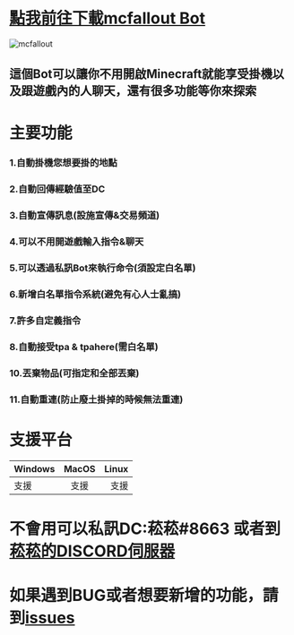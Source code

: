    [點我前往下載mcfallout Bot](https://github.com/rrt467778/mcfallout-Bot/releases)
===============================================================
![mcfallout](https://imgur.dcard.tw/cdQkFXQ.png "廢土伺服器logo")    

## 這個Bot可以讓你不用開啟Minecraft就能享受掛機以及跟遊戲內的人聊天，還有很多功能等你來探索

# 主要功能    
### 1.自動掛機您想要掛的地點  
### 2.自動回傳經驗值至DC  
### 3.自動宣傳訊息(設施宣傳&交易頻道)  
### 4.可以不用開遊戲輸入指令&聊天  
### 5.可以透過私訊Bot來執行命令(須設定白名單)  
### 6.新增白名單指令系統(避免有心人士亂搞)  
### 7.許多自定義指令   
### 8.自動接受tpa & tpahere(需白名單)  
### 10.丟棄物品(可指定和全部丟棄)  
### 11.自動重連(防止廢土掛掉的時候無法重連)    
  
# 支援平台
| Windows| MacOS | Linux |
|:-------|:-----:|------:|
| 支援 |  支援 |   支援 |  

# 不會用可以私訊DC:菘菘#8663  或者到[菘菘的DISCORD伺服器](https://discord.com/invite/5w9BUM4)   
# 如果遇到BUG或者想要新增的功能，請到[issues](https://github.com/rrt467778/mcfallout-Bot/issues)   
 
